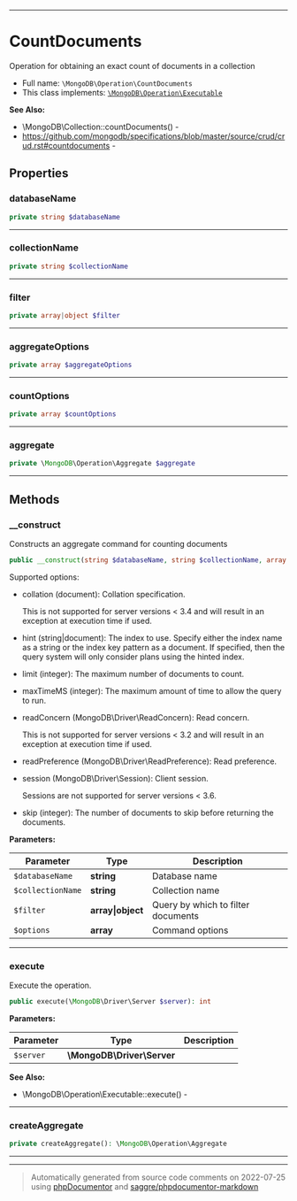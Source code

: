 ***

# CountDocuments

Operation for obtaining an exact count of documents in a collection



* Full name: `\MongoDB\Operation\CountDocuments`
* This class implements:
[`\MongoDB\Operation\Executable`](./Executable.md)

**See Also:**

* \MongoDB\Collection::countDocuments() - 
* https://github.com/mongodb/specifications/blob/master/source/crud/crud.rst#countdocuments - 



## Properties


### databaseName



```php
private string $databaseName
```






***

### collectionName



```php
private string $collectionName
```






***

### filter



```php
private array|object $filter
```






***

### aggregateOptions



```php
private array $aggregateOptions
```






***

### countOptions



```php
private array $countOptions
```






***

### aggregate



```php
private \MongoDB\Operation\Aggregate $aggregate
```






***

## Methods


### __construct

Constructs an aggregate command for counting documents

```php
public __construct(string $databaseName, string $collectionName, array|object $filter, array $options = []): mixed
```

Supported options:

* collation (document): Collation specification.

  This is not supported for server versions < 3.4 and will result in an
  exception at execution time if used.

* hint (string|document): The index to use. Specify either the index
  name as a string or the index key pattern as a document. If specified,
  then the query system will only consider plans using the hinted index.

* limit (integer): The maximum number of documents to count.

* maxTimeMS (integer): The maximum amount of time to allow the query to
  run.

* readConcern (MongoDB\Driver\ReadConcern): Read concern.

  This is not supported for server versions < 3.2 and will result in an
  exception at execution time if used.

* readPreference (MongoDB\Driver\ReadPreference): Read preference.

* session (MongoDB\Driver\Session): Client session.

  Sessions are not supported for server versions < 3.6.

* skip (integer): The number of documents to skip before returning the
  documents.






**Parameters:**

| Parameter | Type | Description |
|-----------|------|-------------|
| `$databaseName` | **string** | Database name |
| `$collectionName` | **string** | Collection name |
| `$filter` | **array&#124;object** | Query by which to filter documents |
| `$options` | **array** | Command options |




***

### execute

Execute the operation.

```php
public execute(\MongoDB\Driver\Server $server): int
```








**Parameters:**

| Parameter | Type | Description |
|-----------|------|-------------|
| `$server` | **\MongoDB\Driver\Server** |  |



**See Also:**

* \MongoDB\Operation\Executable::execute() - 

***

### createAggregate



```php
private createAggregate(): \MongoDB\Operation\Aggregate
```











***


***
> Automatically generated from source code comments on 2022-07-25 using [phpDocumentor](http://www.phpdoc.org/) and [saggre/phpdocumentor-markdown](https://github.com/Saggre/phpDocumentor-markdown)
